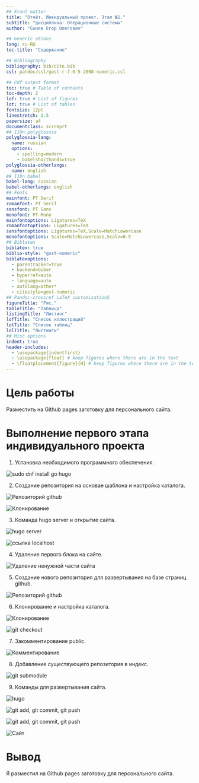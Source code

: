 ```yaml
---
## Front matter
title: "Отчёт. Инвидуальный проект. Этап №1."
subtitle: "дисциплина: Операционные системы"
author: "Сычев Егор Олегович"

## Generic otions
lang: ru-RU
toc-title: "Содержание"

## Bibliography
bibliography: bib/cite.bib
csl: pandoc/csl/gost-r-7-0-5-2008-numeric.csl

## Pdf output format
toc: true # Table of contents
toc-depth: 2
lof: true # List of figures
lot: true # List of tables
fontsize: 12pt
linestretch: 1.5
papersize: a4
documentclass: scrreprt
## I18n polyglossia
polyglossia-lang:
  name: russian
  options:
	- spelling=modern
	- babelshorthands=true
polyglossia-otherlangs:
  name: english
## I18n babel
babel-lang: russian
babel-otherlangs: english
## Fonts
mainfont: PT Serif
romanfont: PT Serif
sansfont: PT Sans
monofont: PT Mono
mainfontoptions: Ligatures=TeX
romanfontoptions: Ligatures=TeX
sansfontoptions: Ligatures=TeX,Scale=MatchLowercase
monofontoptions: Scale=MatchLowercase,Scale=0.9
## Biblatex
biblatex: true
biblio-style: "gost-numeric"
biblatexoptions:
  - parentracker=true
  - backend=biber
  - hyperref=auto
  - language=auto
  - autolang=other*
  - citestyle=gost-numeric
## Pandoc-crossref LaTeX customization5
figureTitle: "Рис."
tableTitle: "Таблица"
listingTitle: "Листинг"
lofTitle: "Список иллюстраций"
lotTitle: "Список таблиц"
lolTitle: "Листинги"
## Misc options
indent: true
header-includes:
  - \usepackage{indentfirst}
  - \usepackage{float} # keep figures where there are in the text
  - \floatplacement{figure}{H} # keep figures where there are in the text
---
```



# Цель работы

Разместить на Github pages заготовку для персонального сайта.


# Выполнение первого этапа индивидуального проекта

1. Установка необходимого программного обеспечения.

![sudo dnf install go hugo](image/1.png)

2. Создание репозитория на основае шаблона и настройка каталога.

![Репозиторий github](image/2.png)

![Клонирование](image/3.png)

3. Команда hugo server и открытие сайта.

![hugo server](image/4.png)

![ссылка localhost](image/5.png)

4. Удаление первого блока на сайте.

![Удаление ненужной части сайта](image/6.png)

5. Создание нового репозитория для развертывания на базе страниц github.

![Репозиторий github](image/7.png)

6. Клонирование и настройка каталога.

![Клонирование](image/8.png)

![git checkout](image/9.png)

7. Закомментирование public. 

![Комментирование](image/10.png)

8. Добавление существующего репозитория в индекс.

![git submodule](image/11.png)

9. Команды для развертывания сайта.

![hugo](image/12.png)

![git add, git commit, git push](image/13.png)

![git add, git commit, git push](image/14.png)

![Сайт](image/15.png)


# Вывод

Я разместил на Github pages заготовку для персонального сайта.
